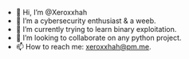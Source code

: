 - 👋 Hi, I’m @Xeroxxhah
- 👀 I’m a cybersecurity enthusiast & a weeb.
- 🌱 I’m currently trying to learn binary exploitation.
- 💞️ I’m looking to collaborate on any python project. 
- 📫 How to reach me: xeroxxhah@pm.me.


<!---
Xeroxxhah/Xeroxxhah is a ✨ special ✨ repository because its `README.md` (this file) appears on your GitHub profile.
You can click the Preview link to take a look at your changes.
--->

